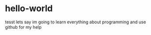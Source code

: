 # hello-world
tesst
lets say im going to learn everything about programming and use github for my help
